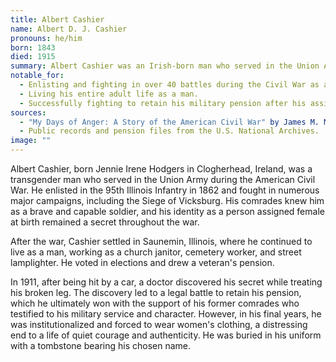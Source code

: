 ```yaml
---
title: Albert Cashier
name: Albert D. J. Cashier
pronouns: he/him
born: 1843
died: 1915
summary: Albert Cashier was an Irish-born man who served in the Union Army during the American Civil War. He lived as a man for most of his life, and his assigned sex was only discovered late in his life, leading to a legal battle to retain his veteran's pension.
notable_for:
  - Enlisting and fighting in over 40 battles during the Civil War as a man.
  - Living his entire adult life as a man.
  - Successfully fighting to retain his military pension after his assigned sex was discovered.
sources:
  - "My Days of Anger: A Story of the American Civil War" by James M. McPherson (Note: Fictionalized account)
  - Public records and pension files from the U.S. National Archives.
image: ""
---
```


Albert Cashier, born Jennie Irene Hodgers in Clogherhead, Ireland, was a transgender man who served in the Union Army during the American Civil War. He enlisted in the 95th Illinois Infantry in 1862 and fought in numerous major campaigns, including the Siege of Vicksburg. His comrades knew him as a brave and capable soldier, and his identity as a person assigned female at birth remained a secret throughout the war.

After the war, Cashier settled in Saunemin, Illinois, where he continued to live as a man, working as a church janitor, cemetery worker, and street lamplighter. He voted in elections and drew a veteran's pension.

In 1911, after being hit by a car, a doctor discovered his secret while treating his broken leg. The discovery led to a legal battle to retain his pension, which he ultimately won with the support of his former comrades who testified to his military service and character. However, in his final years, he was institutionalized and forced to wear women's clothing, a distressing end to a life of quiet courage and authenticity. He was buried in his uniform with a tombstone bearing his chosen name.
